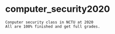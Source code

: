 # computer_security2020

    Conputer security class in NCTU at 2020
    All are 100% finished and get full grades.
